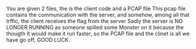 You are given 2 files,
the is the client code and a PCAP file 
This pcap file contains the communication with the server, and somehow, among all that trffic,
the client receives the flag from the server Sadly the server is NO LONGER RUNNING  as someone spilled some Monster on it because the thougth it would make it run faster,
so the PCAP file and the clinet is all we have go off,
GOOD LUCK.
